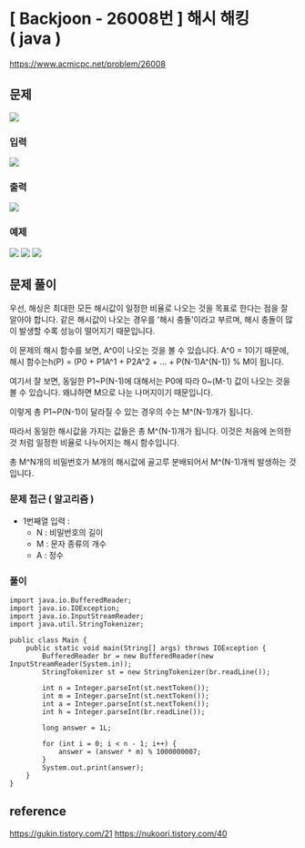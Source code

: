 # \[ Backjoon - 26008번 \] 해시 해킹 ( java )

https://www.acmicpc.net/problem/26008


## 문제
![](https://i.imgur.com/speKnmD.png)


### 입력
![](https://i.imgur.com/MTRIqZu.png)


### 출력
![](https://i.imgur.com/Yes34K5.png)


### 예제
![](https://i.imgur.com/1qK9f8B.png) ![](https://i.imgur.com/mJzgynq.png)
![](https://i.imgur.com/qs8eWX3.png)





## 문제 풀이

우선, 해싱은 최대한 모든 해시값이 일정한 비율로 나오는 것을 목표로 한다는 점을 잘 알아야 합니다. 같은 해시값이 나오는 경우를 '해시 충돌'이라고 부르며, 해시 충돌이 많이 발생할 수록 성능이 떨어지기 때문입니다.

이 문제의 해시 함수를 보면, A^0이 나오는 것을 볼 수 있습니다. A^0 = 1이기 때문에, 해시 함수는h(P) = (P0 + P1A^1 + P2A^2 + ... + P(N-1)A^(N-1)) % M이 됩니다.

여기서 잘 보면, 동일한 P1~P(N-1)에 대해서는 P0에 따라 0~(M-1) 값이 나오는 것을 볼 수 있습니다. 왜냐하면 M으로 나눈 나머지이기 때문입니다.

이렇게 총 P1~P(N-1)이 달라질 수 있는 경우의 수는 M^(N-1)개가 됩니다.

따라서 동일한 해시값을 가지는 값들은 총 M^(N-1)개가 됩니다. 이것은 처음에 논의한 것 처럼 일정한 비율로 나누어지는 해시 함수입니다.

총 M^N개의 비밀번호가 M개의 해시값에 골고루 분배되어서 M^(N-1)개씩 발생하는 것입니다.
### 문제 접근 ( 알고리즘 )
- 1번째열 입력 : 
	- N : 비밀번호의 길이
	- M : 문자 종류의 개수
	- A : 정수

### 풀이

```
import java.io.BufferedReader;  
import java.io.IOException;  
import java.io.InputStreamReader;  
import java.util.StringTokenizer;  
  
public class Main {  
    public static void main(String[] args) throws IOException {  
        BufferedReader br = new BufferedReader(new InputStreamReader(System.in));  
        StringTokenizer st = new StringTokenizer(br.readLine());  
  
        int n = Integer.parseInt(st.nextToken());  
        int m = Integer.parseInt(st.nextToken());  
        int a = Integer.parseInt(st.nextToken());  
        int h = Integer.parseInt(br.readLine());  
  
        long answer = 1L;  
  
        for (int i = 0; i < n - 1; i++) {  
            answer = (answer * m) % 1000000007;  
        }  
        System.out.print(answer);  
    }  
}
```

## reference
https://gukin.tistory.com/21
https://nukoori.tistory.com/40
